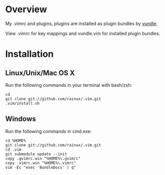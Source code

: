 Overview
========

My .vimrc and plugins, plugins are installed as plugin bundles by [vundle](http://github.com/gmarik/vundle).

View .vimrc for key mappings and vundle.vim for installed plugin bundles.

Installation
============

Linux/Unix/Mac OS X
--------------------

Run the following commands in your terminal with bash/zsh:

    cd
    git clone git://github.com/rainux/.vim.git
    .vim/install.sh

Windows
-------

Run the following commands in cmd.exe:

    cd %HOME%
    git clone git://github.com/rainux/.vim.git
    cd .vim
    git submodule update --init
    copy .gvimrc.win "%HOME%\.gvimrc"
    copy .vimrc.win "%HOME%\.vimrc"
    vim -Ec "exec 'BundleDocs' | q"
